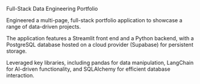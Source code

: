 Full-Stack Data Engineering Portfolio

Engineered a multi-page, full-stack portfolio application to showcase a range of data-driven projects.

The application features a Streamlit front end and a Python backend, with a PostgreSQL database hosted on a cloud provider (Supabase) for persistent storage.

Leveraged key libraries, including pandas for data manipulation, LangChain for AI-driven functionality, and SQLAlchemy for efficient database interaction.
